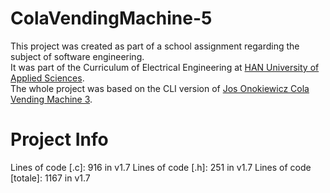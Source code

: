 # ColaVendingMachine-5

This project was created as part of a school assignment regarding the subject of software engineering.<br>
It was part of the Curriculum of Electrical Engineering at <a href="https://www.han.nl/opleidingen_courses/bachelor/en/electrical-electronic-engineering/vt/" >HAN University of Applied Sciences</a>.<br>
The whole project was based on the CLI version of <a href="https://github.com/josokw">Jos Onokiewicz Cola Vending Machine 3</a>.

# Project Info
Lines of code [.c]: 916 in v1.7
Lines of code [.h]: 251 in v1.7
Lines of code [totale]: 1167 in v1.7

